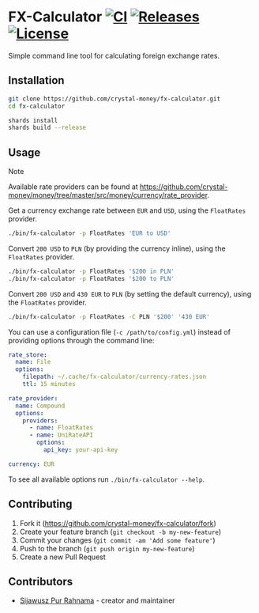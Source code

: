 # FX-Calculator [![CI](https://github.com/crystal-money/fx-calculator/actions/workflows/ci.yml/badge.svg)](https://github.com/crystal-money/fx-calculator/actions/workflows/ci.yml) [![Releases](https://img.shields.io/github/release/crystal-money/fx-calculator.svg)](https://github.com/crystal-money/fx-calculator/releases) [![License](https://img.shields.io/github/license/crystal-money/fx-calculator.svg)](https://github.com/crystal-money/fx-calculator/blob/master/LICENSE)

Simple command line tool for calculating foreign exchange rates.

## Installation

```sh
git clone https://github.com/crystal-money/fx-calculator.git
cd fx-calculator

shards install
shards build --release
```

## Usage

> [!NOTE]
> Available rate providers can be found at <https://github.com/crystal-money/money/tree/master/src/money/currency/rate_provider>.

Get a currency exchange rate between `EUR` and `USD`,
using the `FloatRates` provider.

```sh
./bin/fx-calculator -p FloatRates 'EUR to USD'
```

Convert `200 USD` to `PLN` (by providing the currency inline),
using the `FloatRates` provider.

```sh
./bin/fx-calculator -p FloatRates '$200 in PLN'
./bin/fx-calculator -p FloatRates '$200 to PLN'
```

Convert `200 USD` and `430 EUR` to `PLN` (by setting the default currency),
using the `FloatRates` provider.

```sh
./bin/fx-calculator -p FloatRates -C PLN '$200' '430 EUR'
```

You can use a configuration file (`-c /path/to/config.yml`) instead of providing
options through the command line:

```yaml
rate_store:
  name: File
  options:
    filepath: ~/.cache/fx-calculator/currency-rates.json
    ttl: 15 minutes

rate_provider:
  name: Compound
  options:
    providers:
      - name: FloatRates
      - name: UniRateAPI
        options:
          api_key: your-api-key

currency: EUR
```

To see all available options run `./bin/fx-calculator --help`.

## Contributing

1. Fork it (<https://github.com/crystal-money/fx-calculator/fork>)
2. Create your feature branch (`git checkout -b my-new-feature`)
3. Commit your changes (`git commit -am 'Add some feature'`)
4. Push to the branch (`git push origin my-new-feature`)
5. Create a new Pull Request

## Contributors

- [Sijawusz Pur Rahnama](https://github.com/Sija) - creator and maintainer
